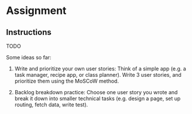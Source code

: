 # Assignment

## Instructions

TODO

Some ideas so far:

1. Write and prioritize your own user stories:
   Think of a simple app (e.g. a task manager, recipe app, or class planner). Write 3 user stories, and prioritize them using the MoSCoW method.

2. Backlog breakdown practice:
   Choose one user story you wrote and break it down into smaller technical tasks (e.g. design a page, set up routing, fetch data, write test).